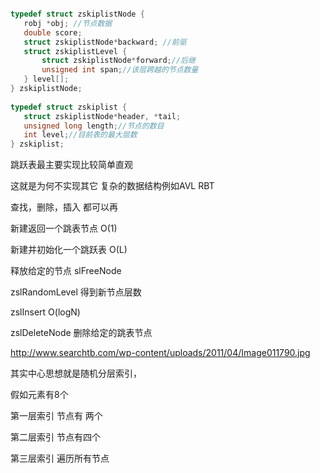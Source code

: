  ```c

typedef struct zskiplistNode {  
    robj *obj; //节点数据  
    double score;  
    struct zskiplistNode*backward; //前驱  
    struct zskiplistLevel {  
        struct zskiplistNode*forward;//后继  
        unsigned int span;//该层跨越的节点数量  
    } level[];  
} zskiplistNode;  
   
typedef struct zskiplist {  
    struct zskiplistNode*header, *tail;  
    unsigned long length;//节点的数目  
    int level;//目前表的最大层数  
} zskiplist;

```

跳跃表最主要实现比较简单直观

这就是为何不实现其它 复杂的数据结构例如AVL RBT 

查找，删除，插入 都可以再


新建返回一个跳表节点  O(1)


新建并初始化一个跳跃表 O(L)

释放给定的节点      slFreeNode


zslRandomLevel    得到新节点层数



zslInsert  O(logN)


zslDeleteNode    删除给定的跳表节点

http://www.searchtb.com/wp-content/uploads/2011/04/Image011790.jpg


其实中心思想就是随机分层索引，

假如元素有8个


第一层索引 节点有 两个

第二层索引  节点有四个

第三层索引  遍历所有节点

